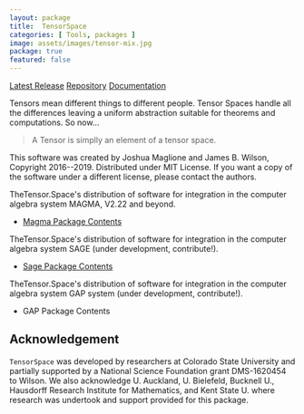 ```yaml
---
layout: package
title:  TensorSpace
categories: [ Tools, packages ]
image: assets/images/tensor-mix.jpg
package: true
featured: false
---
```


[Latest Release](https://github.com/thetensor-space/TensorSpace/releases/latest)
[Repository](https://github.com/thetensor-space/TensorSpace)
[Documentation](https://github.com/thetensor-space/TensorSpace)

Tensors mean different things to different people.  Tensor Spaces handle all the differences
leaving a uniform abstraction suitable for theorems and computations.  So now...
> A Tensor is simplly an element of a tensor space.



This software was created by Joshua Maglione and James B. Wilson, Copyright 
2016--2019. Distributed under MIT License. If you want a copy of the software 
under a different license, please contact the authors. 


TheTensor.Space's distribution of software for 
integration in the computer algebra system MAGMA, V2.22 and beyond.

 * [Magma Package Contents](https://github.com/thetensor-space/TensorSpace)

TheTensor.Space's distribution of software for 
integration in the computer algebra system SAGE (under development, contribute!).

 * [Sage Package Contents](https://github.com/thetensor-space/SageTensorSpace)

TheTensor.Space's distribution of software for 
integration in the computer algebra system GAP system (under development, contribute!).

 * GAP Package Contents



## Acknowledgement

`TensorSpace` was developed by researchers at Colorado State University and 
partially supported by a National Science Foundation grant DMS-1620454 to 
Wilson.  We also acknowledge U. Auckland, U. Bielefeld, Bucknell U., Hausdorff 
Research Institute for Mathematics, and Kent State U. where research was 
undertook and support provided for this package.
